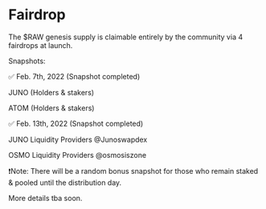 # Fairdrop

The $RAW genesis supply is claimable entirely by the community via 4 fairdrops at launch.



Snapshots:



✅ Feb. 7th, 2022 (Snapshot completed)

JUNO (Holders & stakers)

ATOM (Holders & stakers)



✅ Feb. 13th, 2022 (Snapshot completed)

JUNO Liquidity Providers @Junoswapdex

OSMO Liquidity Providers @osmosiszone



❗️Note: There will be a random bonus snapshot for those who remain staked & pooled until the distribution day.

More details tba soon.
